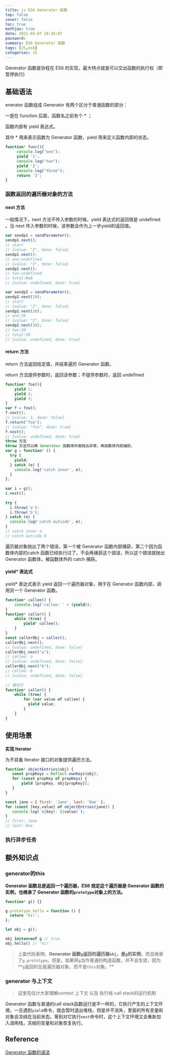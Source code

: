 ```yaml
---
title: js ES6 Generator 函数
top: false
cover: false
toc: true
mathjax: true
date: 2021-03-07 19:34:07
password:
summary: ES6 Generator 函数
tags: [JS,es6]
categories: JS
---
```


Generator 函数是协程在 ES6 的实现，最大特点就是可以交出函数的执行权（即暂停执行)

## 基础语法

enerator 函数组成
Generator 有两个区分于普通函数的部分：

一是在 function 后面，函数名之前有个 * ；

函数内部有 yield 表达式。

其中 * 用来表示函数为 Generator 函数，yield 用来定义函数内部的状态。

```js
function* func(){
     console.log("one");
     yield '1';
     console.log("two");
     yield '2'; 
     console.log("three");
     return '3';
}
```

### 函数返回的遍历器对象的方法

#### next 方法

一般情况下，next 方法不传入参数的时候，yield 表达式的返回值是 undefined 。当 next 传入参数的时候，该参数会作为上一步yield的返回值。

```js
var sendp1 = sendParameter();
sendp1.next();
// start
// {value: "2", done: false}
sendp1.next();
// one:undefined
// {value: "3", done: false}
sendp1.next();
// two:undefined
// total:NaN
// {value: undefined, done: true}

var sendp2 = sendParameter();
sendp2.next(10);
// start
// {value: "2", done: false}
sendp2.next(20);
// one:20
// {value: "3", done: false}
sendp2.next(30);
// two:30
// total:50
// {value: undefined, done: true}
```

#### return 方法

return 方法返回给定值，并结束遍历 Generator 函数。

return 方法提供参数时，返回该参数；不提供参数时，返回 undefined 

```js
function* foo(){
    yield 1;
    yield 2;
    yield 3;
}
var f = foo();
f.next();
// {value: 1, done: false}
f.return("foo");
// {value: "foo", done: true}
f.next();
// {value: undefined, done: true}
throw 方法
throw 方法可以再 Generator 函数体外面抛出异常，再函数体内部捕获。
var g = function* () {
  try {
    yield;
  } catch (e) {
    console.log('catch inner', e);
  }
};
 
var i = g();
i.next();
 
try {
  i.throw('a');
  i.throw('b');
} catch (e) {
  console.log('catch outside', e);
}
// catch inner a
// catch outside b
```

遍历器对象抛出了两个错误，第一个被 Generator 函数内部捕获，第二个因为函数体内部的catch 函数已经执行过了，不会再捕获这个错误，所以这个错误就抛出 Generator 函数体，被函数体外的 catch 捕获。

#### yield\* 表达式

yield* 表达式表示 yield 返回一个遍历器对象，用于在 Generator 函数内部，调用另一个 Generator 函数。

```js
function* callee() {
    console.log('callee: ' + (yield));
}
function* caller() {
    while (true) {
        yield* callee();
    }
}
const callerObj = caller();
callerObj.next();
// {value: undefined, done: false}
callerObj.next("a");
// callee: a
// {value: undefined, done: false}
callerObj.next("b");
// callee: b
// {value: undefined, done: false}
 
// 等同于
function* caller() {
    while (true) {
        for (var value of callee) {
          yield value;
        }
    }
}
```

## 使用场景

**实现 Iterator**

为不具备 Iterator 接口的对象提供遍历方法。

 ```js
function* objectEntries(obj) {
    const propKeys = Reflect.ownKeys(obj);
    for (const propKey of propKeys) {
        yield [propKey, obj[propKey]];
    }
}
 
const jane = { first: 'Jane', last: 'Doe' };
for (const [key,value] of objectEntries(jane)) {
    console.log(`${key}: ${value}`);
}
// first: Jane
// last: Doe
 ```

### 执行异步任务

## 额外知识点

### generator的this 

**Generator 函数总是返回一个遍历器，ES6 规定这个遍历器是 Generator 函数的实例，也继承了 Generator 函数的`prototype`对象上的方法。**

```javascript
function* g() {}

g.prototype.hello = function () {
  return 'hi!';
};

let obj = g();

obj instanceof g // true
obj.hello() // 'hi!'
```

> 上面代码表明，**Generator 函数`g`返回的遍历器`obj`，是`g`的实例**，而且继承了`g.prototype`。但是，如果把`g`当作普通的构造函数，并不会生效，因为**`g`返回的总是遍历器对象，而不是`this`对象。**

### generator 与上下文

> 这里先估计大家理解context 上下文 以及 执行栈 call stack的运行机制

Generator 函数与普通的call stack函数运行是不一样的，它执行产生的上下文环境，一旦遇到`yield`命令，就会暂时退出堆栈，但是并不消失，里面的所有变量和对象会冻结在当前状态。等到对它执行`next`命令时，这个上下文环境又会重新加入调用栈，冻结的变量和对象恢复执行。

## Reference 

[Generator 函数的语法](https://es6.ruanyifeng.com/#docs/generator)

